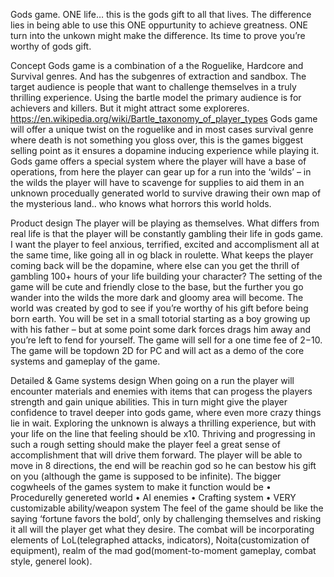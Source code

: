 Gods game.
ONE life… this is the gods gift to all that lives. The difference lies in being able to use this ONE oppurtunity to achieve greatness. ONE turn into the unkown might make the difference. Its time to prove you’re worthy of gods gift.

Concept
Gods game is a combination of a the Roguelike, Hardcore and Survival genres. And has the subgenres of extraction and sandbox.
The target audience is people that want to challenge themselves in a truly thrilling experience. Using the bartle model the primary audience is for achievers and killers. But it might attract some exploreres.
https://en.wikipedia.org/wiki/Bartle_taxonomy_of_player_types
Gods game will offer a unique twist on the roguelike and in most cases survival genre where death is not something you gloss over, this is the games biggest selling point as it ensures a dopamine inducing experience while playing it. Gods game offers a special system where the player will have a base of operations, from here the player can gear up for a run into the ‘wilds’ – in the wilds the player will have to scavenge for supplies to aid them in an unknown procedually generated world to survive drawing their own map of the mysterious land.. who knows what horrors this world holds.

Product design
The player will be playing as themselves. What differs from real life is that the player will be constantly gambling their life in gods game. I want the player to feel anxious, terrified, excited and accomplisment all at the same time, like going all in og black in roulette. What keeps the player coming back will be the dopamine, where else can you get the thrill of gambling 100+ hours of your life building your character?
The setting of the game will be cute and friendly close to the base, but the further you go wander into the wilds the more dark and gloomy area will become. The world was created by god to see if you’re worthy of his gift before being born earth.
You will be set in a small totorial starting as a boy growing up with his father – but at some point some dark forces drags him away and you’re left to fend for yourself.
The game will sell for a one time fee of  2$-10$.
The game will be topdown 2D for PC and will act as a demo of the core systems and gameplay of the game.

Detailed & Game systems design
When going on a run the player will encounter materials and enemies with items that can progess the players strength and gain unique abilities. This in turn might give the player confidence to travel deeper into gods game, where even more crazy things lie in wait. Exploring the unknown is always a thrilling experience, but with your life on the line that feeling should be x10. Thriving and progressing in such a rough setting should make the player feel a great sense of accomplishment that will drive them forward.
The player will be able to move in 8 directions, the end will be reachin god so he can bestow his gift on you (although the game is supposed to be infinite).
The bigger cogwheels of the games system to make it function would be
•	Procedurelly genereted world
•	AI enemies
•	Crafting system
•	VERY customizable ability/weapon system
The feel of the game should be like the saying ‘fortune favors the bold’, only by challenging themselves and risking it all will the player get what they desire.
The combat will be incorporating elements of LoL(telegraphed attacks, indicators), Noita(customization of equipment), realm of the mad god(moment-to-moment gameplay, combat style, generel look).

